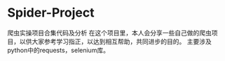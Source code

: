 # Spider-Project
爬虫实操项目合集代码及分析
在这个项目里，本人会分享一些自己做的爬虫项目，以供大家参考学习指正，以达到相互帮助，共同进步的目的。
主要涉及python中的requests，selenium库。
